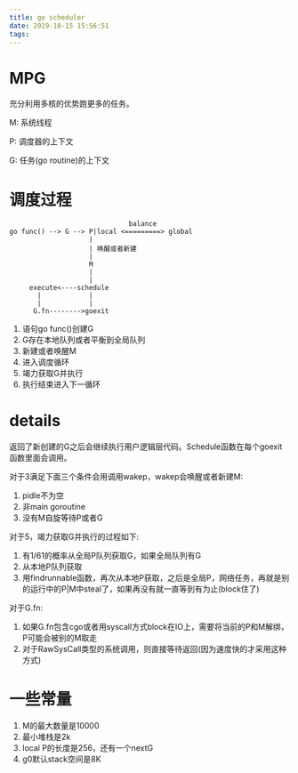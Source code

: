 ```yaml
---
title: go scheduler
date: 2019-10-15 15:56:51
tags:
---
```


# MPG
充分利用多核的优势跑更多的任务。

M: 系统线程

P: 调度器的上下文

G: 任务(go routine)的上下文

# 调度过程
```
                              balance
go func() --> G --> P|local <=========> global
                    |
                    | 唤醒或者新建
                    |
                    M
                    |
                    |
     execute<----schedule
       |            |
       |            |
      G.fn-------->goexit
```
1. 语句go func()创建G
2. G存在本地队列或者平衡到全局队列
3. 新建或者唤醒M
4. 进入调度循环
5. 竭力获取G并执行
6. 执行结束进入下一循环

# details

返回了新创建的G之后会继续执行用户逻辑层代码。Schedule函数在每个goexit函数里面会调用。

对于3满足下面三个条件会用调用wakep，wakep会唤醒或者新建M:
1. pidle不为空
2. 非main goroutine
3. 没有M自旋等待P或者G

对于5，竭力获取G并执行的过程如下:
1. 有1/61的概率从全局P队列获取G，如果全局队列有G
2. 从本地P队列获取
3. 用findrunnable函数，再次从本地P获取，之后是全局P，网络任务，再就是别的运行中的P|M中steal了，如果再没有就一直等到有为止(block住了)

对于G.fn:
1. 如果G.fn包含cgo或者用syscall方式block在IO上，需要将当前的P和M解绑，P可能会被别的M取走
2. 对于RawSysCall类型的系统调用，则直接等待返回(因为速度快的才采用这种方式)

# 一些常量
1. M的最大数量是10000
2. 最小堆栈是2k
3. local P的长度是256，还有一个nextG
4. g0默认stack空间是8K
